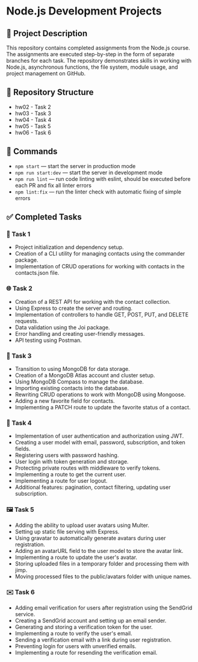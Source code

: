 # Node.js Development Projects

## 📄 Project Description

This repository contains completed assignments from the Node.js course. The assignments are executed step-by-step in the form of separate branches for each task. The repository demonstrates skills in working with Node.js, asynchronous functions, the file system, module usage, and project management on GitHub.

## 📂 Repository Structure

- hw02 - Task 2
- hw03 - Task 3
- hw04 - Task 4
- hw05 - Task 5
- hw06 - Task 6

## 📜 Commands

- `npm start` &mdash; start the server in production mode
- `npm run start:dev` &mdash;  start the server in development mode
- `npm run lint` &mdash; run code linting with eslint, should be executed before each PR and fix all linter errors
- `npm lint:fix` &mdash; run the linter check with automatic fixing of simple errors

## ✅ Completed Tasks

### 📝 Task 1

- Project initialization and dependency setup.
- Creation of a CLI utility for managing contacts using the commander package.
- Implementation of CRUD operations for working with contacts in the contacts.json file.

### 🌐 Task 2

- Creation of a REST API for working with the contact collection.
- Using Express to create the server and routing.
- Implementation of controllers to handle GET, POST, PUT, and DELETE requests.
- Data validation using the Joi package.
- Error handling and creating user-friendly messages.
- API testing using Postman.

### 💾 Task 3

- Transition to using MongoDB for data storage.
- Creation of a MongoDB Atlas account and cluster setup.
- Using MongoDB Compass to manage the database.
- Importing existing contacts into the database.
- Rewriting CRUD operations to work with MongoDB using Mongoose.
- Adding a new favorite field for contacts.
- Implementing a PATCH route to update the favorite status of a contact.

### 🔐 Task 4

- Implementation of user authentication and authorization using JWT.
- Creating a user model with email, password, subscription, and token fields.
- Registering users with password hashing.
- User login with token generation and storage.
- Protecting private routes with middleware to verify tokens.
- Implementing a route to get the current user.
- Implementing a route for user logout.
- Additional features: pagination, contact filtering, updating user subscription.

### 🖼️ Task 5

- Adding the ability to upload user avatars using Multer.
- Setting up static file serving with Express.
- Using gravatar to automatically generate avatars during user registration.
- Adding an avatarURL field to the user model to store the avatar link.
- Implementing a route to update the user's avatar.
- Storing uploaded files in a temporary folder and processing them with jimp.
- Moving processed files to the public/avatars folder with unique names.

### ✉️ Task 6

- Adding email verification for users after registration using the SendGrid service.
- Creating a SendGrid account and setting up an email sender.
- Generating and storing a verification token for the user.
- Implementing a route to verify the user's email.
- Sending a verification email with a link during user registration.
- Preventing login for users with unverified emails.
- Implementing a route for resending the verification email.
